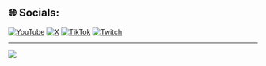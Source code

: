 
## 🌐 Socials:
[![YouTube](https://img.shields.io/badge/YouTube-%23FF0000.svg?logo=YouTube&logoColor=white)](https://youtube.com/@oak4) [![X](https://img.shields.io/badge/X-black.svg?logo=X&logoColor=white)](https://x.com/4bt) [![TikTok](https://img.shields.io/badge/TikTok-%23000000.svg?logo=TikTok&logoColor=white)](https://tiktok.com/@oak_wz) [![Twitch](https://img.shields.io/badge/Twitch-%239146FF.svg?logo=Twitch&logoColor=white)](https://twitch.tv/oakwz)

---
[![](https://visitcount.itsvg.in/api?id=oak004&icon=0&color=0)](https://visitcount.itsvg.in)

<!-- Proudly created with GPRM ( https://gprm.itsvg.in ) -->
